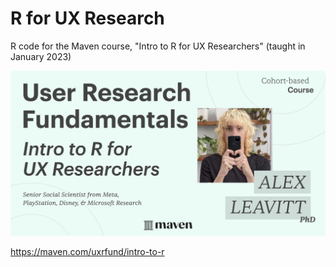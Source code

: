 # R for UX Research

R code for the Maven course, "Intro to R for UX Researchers" (taught in January 2023)

![alt text](https://github.com/alexleavitt/r_uxresearch/blob/main/maven.social.jpeg)

https://maven.com/uxrfund/intro-to-r
